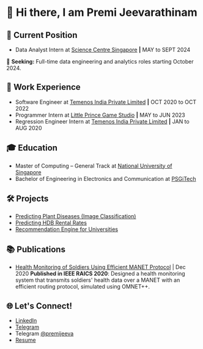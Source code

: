 # 👋 Hi there, I am Premi Jeevarathinam

## 🌟 Current Position
- Data Analyst Intern at [Science Centre Singapore](https://www.science.edu.sg/) **|** MAY to SEPT 2024

🚀 **Seeking:** Full-time data engineering and analytics roles starting October 2024.

## 💼 Work Experience
- Software Engineer at [Temenos India Private Limited](https://www.temenos.com/) **|** OCT 2020 to OCT 2022
- Programmer Intern at [Little Prince Game Studio](https://littleprincestudio.com/) **|** MAY to JUN 2023
- Regression Engineer Intern at [Temenos India Private Limited](https://www.temenos.com/) **|** JAN to AUG 2020 

## 🎓 Education
- Master of Computing – General Track  at [National University of Singapore](https://nus.edu.sg/)
- Bachelor of Engineering in Electronics and Communication at [PSGiTech](https://psgitech.ac.in/)

## 🛠️ Projects
- [Predicting Plant Diseases (Image Classification)](https://github.com/jpremijeev/IS5126-Hands-on-With-Applied-Analytics) 
- [Predicting HDB Rental Rates](https://github.com/jpremijeev/CS5228-Knowledge-Discrovery-and-Data-Mining) 
- [Recommendation Engine for Universities](https://github.com/jpremijeev/IT5006-Fundamentals-of-Data-Analytics) 

## 📚 Publications
- [Health Monitoring of Soldiers Using Efficient MANET Protocol](https://ieeexplore.ieee.org/document/9332510/) | Dec 2020
**Published in IEEE RAICS 2020**: Designed a health monitoring system that transmits soldiers' health data over a MANET with an efficient routing protocol, simulated using OMNET++.

## 🌐 Let's Connect!
- [LinkedIn](https://www.linkedin.com/in/premi-j/)
- [Telegram](@premijeeva)
- Telegram [@premijeeva](https://t.me/premijeeva)
- [Resume](https://github.com/jpremijeev/jpremijeev/blob/main/Premi%20Jeevarathinam.pdf)
